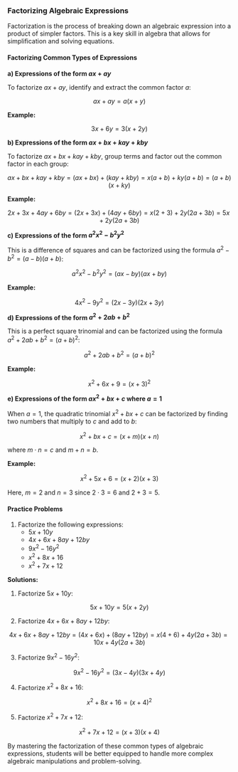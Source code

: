### Factorizing Algebraic Expressions

Factorization is the process of breaking down an algebraic expression into a product of simpler factors. This is a key skill in algebra that allows for simplification and solving equations.

#### Factorizing Common Types of Expressions

**a) Expressions of the form $ax + ay$**

To factorize $ax + ay$, identify and extract the common factor $a$:

$$ ax + ay = a(x + y) $$


**Example:**

$$ 3x + 6y = 3(x + 2y) $$


**b) Expressions of the form $ax + bx + kay + kby$**

To factorize $ax + bx + kay + kby$, group terms and factor out the common factor in each group:

$$ ax + bx + kay + kby = (ax + bx) + (kay + kby) = x(a + b) + ky(a + b) = (a + b)(x + ky) $$


**Example:**

$$ 2x + 3x + 4ay + 6by = (2x + 3x) + (4ay + 6by) = x(2 + 3) + 2y(2a + 3b) = 5x + 2y(2a + 3b) $$


**c) Expressions of the form $a^2x^2 - b^2y^2$**

This is a difference of squares and can be factorized using the formula $a^2 - b^2 = (a - b)(a + b)$:

$$ a^2x^2 - b^2y^2 = (ax - by)(ax + by) $$


**Example:**

$$ 4x^2 - 9y^2 = (2x - 3y)(2x + 3y) $$


**d) Expressions of the form $a^2 + 2ab + b^2$**

This is a perfect square trinomial and can be factorized using the formula $a^2 + 2ab + b^2 = (a + b)^2$:

$$ a^2 + 2ab + b^2 = (a + b)^2 $$


**Example:**

$$ x^2 + 6x + 9 = (x + 3)^2 $$


**e) Expressions of the form $ax^2 + bx + c$ where $a = 1$**

When $a = 1$, the quadratic trinomial $x^2 + bx + c$ can be factorized by finding two numbers that multiply to $c$ and add to $b$:

$$ x^2 + bx + c = (x + m)(x + n) $$

where $m \cdot n = c$ and $m + n = b$.

**Example:**

$$ x^2 + 5x + 6 = (x + 2)(x + 3) $$

Here, $m = 2$ and $n = 3$ since $2 \cdot 3 = 6$ and $2 + 3 = 5$.

#### Practice Problems

1. Factorize the following expressions:
   - $5x + 10y$
   - $4x + 6x + 8ay + 12by$
   - $9x^2 - 16y^2$
   - $x^2 + 8x + 16$
   - $x^2 + 7x + 12$

**Solutions:**

1. Factorize $5x + 10y$:
   
$$
   5x + 10y = 5(x + 2y)
   $$


2. Factorize $4x + 6x + 8ay + 12by$:
   
$$
   4x + 6x + 8ay + 12by = (4x + 6x) + (8ay + 12by) = x(4 + 6) + 4y(2a + 3b) = 10x + 4y(2a + 3b)
   $$


3. Factorize $9x^2 - 16y^2$:
   
$$
   9x^2 - 16y^2 = (3x - 4y)(3x + 4y)
   $$


4. Factorize $x^2 + 8x + 16$:
   
$$
   x^2 + 8x + 16 = (x + 4)^2
   $$


5. Factorize $x^2 + 7x + 12$:
   
$$
   x^2 + 7x + 12 = (x + 3)(x + 4)
   $$


By mastering the factorization of these common types of algebraic expressions, students will be better equipped to handle more complex algebraic manipulations and problem-solving.